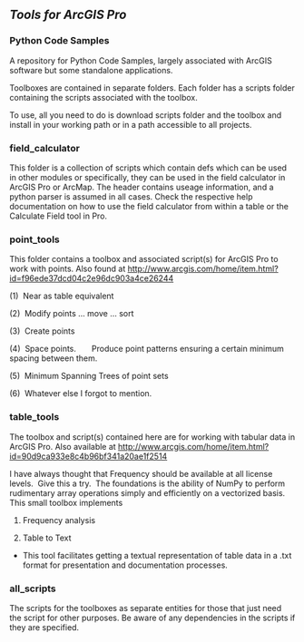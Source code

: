 ## __***Tools for ArcGIS Pro***__


### **Python Code Samples**

A repository for Python Code Samples, largely associated with ArcGIS software but some standalone applications.

Toolboxes are contained in separate folders.  Each folder has a scripts folder containing the scripts associated with the toolbox.

To use, all you need to do is download scripts folder and the toolbox and install in your working path or in a path accessible to all projects.


### **field_calculator**

This folder is a collection of scripts which contain defs which can be used in other modules or specifically, they can be used in the field calculator in ArcGIS Pro or ArcMap.  The header contains useage information, and a python parser is assumed in all cases.  Check the respective help documentation on how to use the field calculator from within a table or the Calculate Field tool in Pro.


### **point_tools**

This folder contains a toolbox and associated script(s) for ArcGIS Pro to work with points.  Also found at
http://www.arcgis.com/home/item.html?id=f96ede37dcd04c2e96dc903a4ce26244

(1)  Near as table equivalent

(2)  Modify points ... move ... sort

(3)  Create points

(4)  Space points.
      Produce point patterns ensuring a certain minimum spacing between them.

(5)  Minimum Spanning Trees of point sets

(6)  Whatever else I forgot to mention.

### **table_tools**

The toolbox and script(s) contained here are for working with tabular data in ArcGIS Pro.  Also available at
http://www.arcgis.com/home/item.html?id=90d9ca933e8c4b96bf341a20ae1f2514

I have always thought that Frequency should be available at all license levels.  Give this a try.  The foundations is the ability of NumPy to perform rudimentary array operations simply and efficiently on a vectorized basis. This small toolbox implements

1. Frequency analysis

2. Table to Text

* This tool facilitates getting a textual representation of table data in a .txt format for presentation and documentation processes.


### **all_scripts**

The scripts for the toolboxes as separate entities for those that just need the script for other purposes.  Be aware of any dependencies in the scripts if they are specified.

